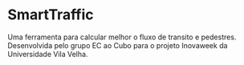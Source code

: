 # SmartTraffic
Uma ferramenta para calcular melhor o fluxo de transito e pedestres. Desenvolvida pelo grupo EC ao Cubo para o projeto Inovaweek da Universidade Vila Velha.
